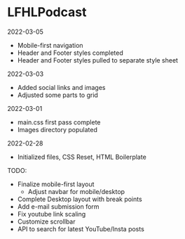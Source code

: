 # LFHLPodcast

2022-03-05
 - Mobile-first navigation
 - Header and Footer styles completed
 - Header and Footer styles pulled to separate style sheet

2022-03-03
 - Added social links and images
 - Adjusted some parts to grid

2022-03-01
 - main.css first pass complete
 - Images directory populated

2022-02-28
 - Initialized files, CSS Reset, HTML Boilerplate

TODO:
 - Finalize mobile-first layout
   - Adjust navbar for mobile/desktop
 - Complete Desktop layout with break points
 - Add e-mail submission form
 - Fix youtube link scaling
 - Customize scrollbar
 - API to search for latest YouTube/Insta posts